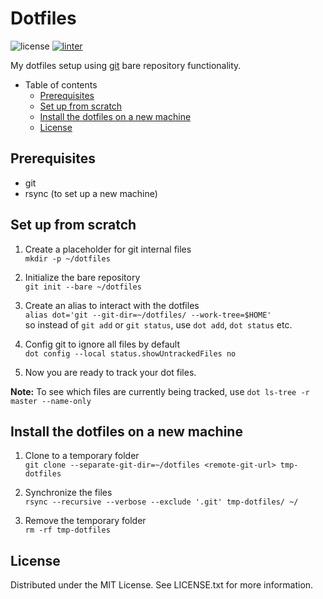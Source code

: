 # Dotfiles
![license](https://img.shields.io/github/license/beiertu-mms/dotfiles)
[![linter](https://github.com/beiertu-mms/dotfiles/actions/workflows/linter.yaml/badge.svg?branch=master)](https://github.com/beiertu-mms/dotfiles/actions/workflows/linter.yaml)

My dotfiles setup using [git](https://git-scm.com/) bare repository functionality.

- Table of contents
  - [Prerequisites](#prerequisites)
  - [Set up from scratch](#set-up-from-scratch)
  - [Install the dotfiles on a new machine](#install-the-dotfiles-on-a-new-machine)
  - [License](#license)

## Prerequisites
- git
- rsync (to set up a new machine)

## Set up from scratch

1. Create a placeholder for git internal files  
  `mkdir -p ~/dotfiles`

1. Initialize the bare repository  
  `git init --bare ~/dotfiles`

1. Create an alias to interact with the dotfiles  
  `alias dot='git --git-dir=~/dotfiles/ --work-tree=$HOME'`  
  so instead of `git add` or `git status`, use `dot add`, `dot status` etc.

1. Config git to ignore all files by default  
  `dot config --local status.showUntrackedFiles no`

1. Now you are ready to track your dot files.  

**Note:** To see which files are currently being tracked, use `dot ls-tree -r master --name-only`

## Install the dotfiles on a new machine

1. Clone to a temporary folder  
  `git clone --separate-git-dir=~/dotfiles <remote-git-url> tmp-dotfiles`

1. Synchronize the files  
  `rsync --recursive --verbose --exclude '.git' tmp-dotfiles/ ~/`

1. Remove the temporary folder  
  `rm -rf tmp-dotfiles`

## License
Distributed under the MIT License. See LICENSE.txt for more information.
